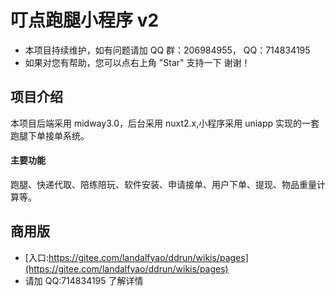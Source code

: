 # 叮点跑腿小程序 v2

- 本项目持续维护，如有问题请加 QQ 群：206984955， QQ：714834195
- 如果对您有帮助，您可以点右上角 "Star" 支持一下 谢谢！

## 项目介绍

本项目后端采用 midway3.0，后台采用 nuxt2.x,小程序采用 uniapp 实现的一套跑腿下单接单系统。

#### 主要功能

跑腿、快递代取、陪练陪玩、软件安装、申请接单、用户下单、提现、物品重量计算等。

## 商用版

- [入口:https://gitee.com/landalfyao/ddrun/wikis/pages](https://gitee.com/landalfyao/ddrun/wikis/pages)
- 请加 QQ:714834195 了解详情
